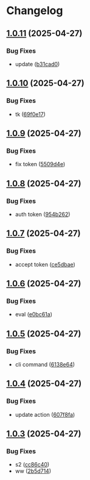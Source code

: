 # Changelog

## [1.0.11](https://github.com/hashemix/discovery-action/compare/v1.0.10...v1.0.11) (2025-04-27)


### Bug Fixes

* update ([b31cad0](https://github.com/hashemix/discovery-action/commit/b31cad0e0784f4d2b25d1ada25a10bd3f64ff78b))

## [1.0.10](https://github.com/hashemix/discovery-action/compare/v1.0.9...v1.0.10) (2025-04-27)


### Bug Fixes

* tk ([69f0e17](https://github.com/hashemix/discovery-action/commit/69f0e1716d8cd05256f6380a1f221e4c28273b39))

## [1.0.9](https://github.com/hashemix/discovery-action/compare/v1.0.8...v1.0.9) (2025-04-27)


### Bug Fixes

* fix token ([5509d4e](https://github.com/hashemix/discovery-action/commit/5509d4eb68d43bc6ff25b5109a767e757b2ae716))

## [1.0.8](https://github.com/hashemix/discovery-action/compare/v1.0.7...v1.0.8) (2025-04-27)


### Bug Fixes

* auth token ([954b262](https://github.com/hashemix/discovery-action/commit/954b2620e44a357b09e66e1ec442f9719a6cb9fe))

## [1.0.7](https://github.com/hashemix/discovery-action/compare/v1.0.6...v1.0.7) (2025-04-27)


### Bug Fixes

* accept token ([ce5dbae](https://github.com/hashemix/discovery-action/commit/ce5dbae185fc02033f817e0e8de529b1710df906))

## [1.0.6](https://github.com/hashemix/discovery-action/compare/v1.0.5...v1.0.6) (2025-04-27)


### Bug Fixes

* eval ([e0bc61a](https://github.com/hashemix/discovery-action/commit/e0bc61a216e35d82c416aa596b602e1473018bc0))

## [1.0.5](https://github.com/hashemix/discovery-action/compare/v1.0.4...v1.0.5) (2025-04-27)


### Bug Fixes

* cli command ([6138e64](https://github.com/hashemix/discovery-action/commit/6138e64b0c6b4b0908940cfae7520949ebd1376d))

## [1.0.4](https://github.com/hashemix/discovery-action/compare/v1.0.3...v1.0.4) (2025-04-27)


### Bug Fixes

* update action ([607f8fa](https://github.com/hashemix/discovery-action/commit/607f8faf620d86d11fa2be6497669e45e65b3ca2))

## [1.0.3](https://github.com/hashemix/discovery-action/compare/v1.0.2...v1.0.3) (2025-04-27)


### Bug Fixes

* s2 ([cc86c40](https://github.com/hashemix/discovery-action/commit/cc86c40b3822153d4989b7818ee7b2b5b096bb1f))
* ww ([2b5d714](https://github.com/hashemix/discovery-action/commit/2b5d7144897c3aa11a7be8fecb43d105184b654c))
